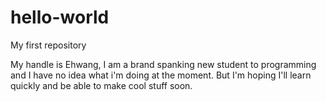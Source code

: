 # hello-world
My first repository

My handle is Ehwang, I am a brand spanking new student to programming and I have no idea what i'm doing at the moment.
But I'm hoping I'll learn quickly and be able to make cool stuff soon. 
